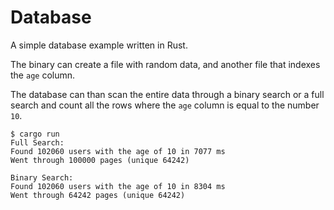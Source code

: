 # Database

A simple database example written in Rust.

The binary can create a file with random data, and another file that indexes the `age` column.

The database can than scan the entire data through a binary search or a full search and count all the rows where the `age` column is equal to the number `10`.

```
$ cargo run
Full Search:
Found 102060 users with the age of 10 in 7077 ms
Went through 100000 pages (unique 64242)

Binary Search:
Found 102060 users with the age of 10 in 8304 ms
Went through 64242 pages (unique 64242)
```
